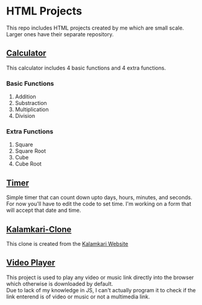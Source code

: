 # HTML Projects

This repo includes HTML projects created by me which are small scale. Larger ones have their separate repository.

## [Calculator](/Calculator)

This calculator includes 4 basic functions and 4 extra functions.

### Basic Functions

1. Addition
2. Substraction
3. Multiplication
4. Division

### Extra Functions

1. Square
2. Square Root
3. Cube
4. Cube Root

## [Timer](/Timer)

Simple timer that can count down upto days, hours, minutes, and seconds.<br>
For now you'll have to edit the code to set time. I'm working on a form that will accept that date and time.

## [Kalamkari-Clone](/Kalamkari-Clone)

This clone is created from the [Kalamkari Website](https://kalamkari.vercel.app)

## [Video Player](/Video-Player)

This project is used to play any video or music link directly into the browser which otherwise is downloaded by default.<br>
Due to lack of my knowledge in JS, I can't actually program it to check if the link enterend is of video or music or not a multimedia link.
